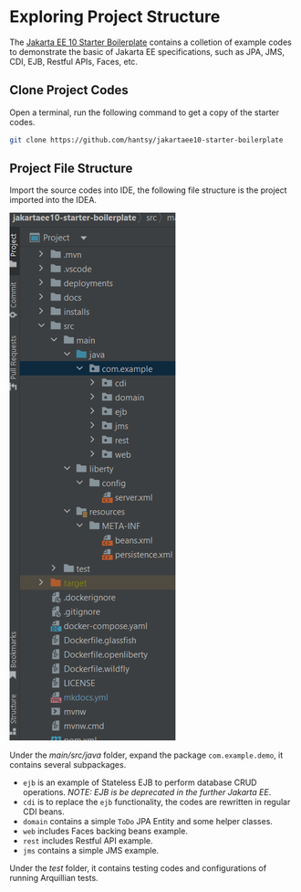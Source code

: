 # Exploring Project Structure

The [Jakarta EE 10 Starter Boilerplate](https://github.com/hantsy/jakartaee10-starter-boilerplate) contains a colletion of example codes to demonstrate the basic of Jakarta EE specifications, such as JPA, JMS, CDI, EJB, Restful APIs, Faces, etc. 


## Clone Project Codes

Open a terminal, run the following command to get a copy of the starter codes.

```bash
git clone https://github.com/hantsy/jakartaee10-starter-boilerplate
```

## Project File Structure

Import the source codes into IDE, the following file structure is the project imported into the IDEA.

![idea-structure](./idea1.png)

Under the *main/src/java* folder, expand the package `com.example.demo`, it contains several subpackages.

* `ejb` is an example of Stateless EJB to perform database CRUD operations. *NOTE: EJB is be deprecated in the further Jakarta EE*.
* `cdi` is to replace the `ejb` functionality, the codes are rewritten in regular CDI beans.
* `domain` contains a simple `ToDo` JPA Entity and some helper classes.
* `web` includes Faces backing beans example.
* `rest` includes Restful API example.
* `jms` contains a simple JMS example.

Under the *test* folder, it contains testing codes and configurations of running Arquillian tests.

